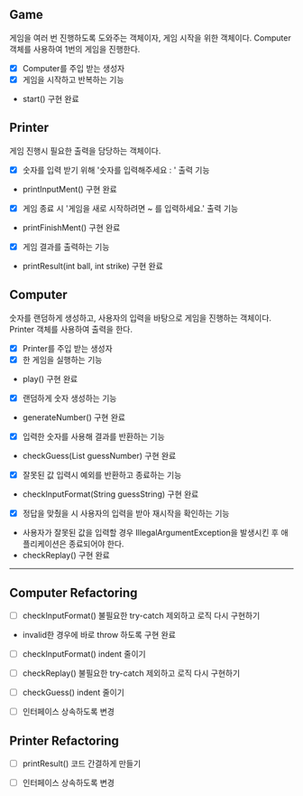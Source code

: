 ## Game

게임을 여러 번 진행하도록 도와주는 객체이자, 게임 시작을 위한 객체이다.
Computer 객체를 사용하여 1번의 게임을 진행한다.

- [x] Computer를 주입 받는 생성자
- [x] 게임을 시작하고 반복하는 기능
- start() 구현 완료

## Printer

게임 진행시 필요한 출력을 담당하는 객체이다.

- [x] 숫자를 입력 받기 위해 '숫자를 입력해주세요 : ' 출력 기능
- printInputMent() 구현 완료


- [x] 게임 종료 시 '게임을 새로 시작하려면 ~ 를 입력하세요.' 출력 기능
- printFinishMent() 구현 완료


- [x] 게임 결과를 출력하는 기능
- printResult(int ball, int strike) 구현 완료

## Computer

숫자를 랜덤하게 생성하고, 사용자의 입력을 바탕으로 게임을 진행하는 객체이다.
Printer 객체를 사용하여 출력을 한다.

- [x] Printer를 주입 받는 생성자
- [x] 한 게임을 실행하는 기능
- play() 구현 완료


- [x] 랜덤하게 숫자 생성하는 기능
- generateNumber() 구현 완료


- [x] 입력한 숫자를 사용해 결과를 반환하는 기능
- checkGuess(List<Integer> guessNumber) 구현 완료


- [x] 잘못된 값 입력시 예외를 반환하고 종료하는 기능
- checkInputFormat(String guessString) 구현 완료


- [x] 정답을 맞췄을 시 사용자의 입력을 받아 재시작을 확인하는 기능
- 사용자가 잘못된 값을 입력할 경우 IllegalArgumentException을 발생시킨 후 애플리케이션은 종료되어야 한다.
- checkReplay() 구현 완료

---

## Computer Refactoring

- [ ] checkInputFormat() 불필요한 try-catch 제외하고 로직 다시 구현하기
- invalid한 경우에 바로 throw 하도록 구현 완료


- [ ] checkInputFormat() indent 줄이기

- [ ] checkReplay() 불필요한 try-catch 제외하고 로직 다시 구현하기

- [ ] checkGuess() indent 줄이기

- [ ] 인터페이스 상속하도록 변경

## Printer Refactoring

- [ ] printResult() 코드 간결하게 만들기

- [ ] 인터페이스 상속하도록 변경
